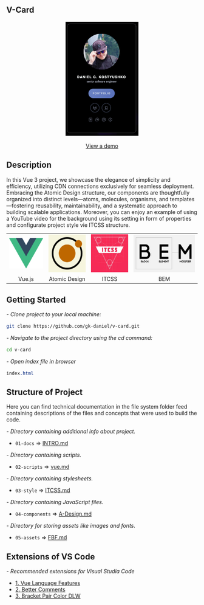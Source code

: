 ## V-Card

<p align="center">
  <img src="./05-assets/01-docs/app.png" alt="V-Card Demo" height="300" style="border: 1px solid white; display: block; margin: 0 auto;">
  <br>
  <a href="https://dn.gooko.org/vue/card/" target="_blank">View a demo</a>
</p>

## Description
In this Vue 3 project, we showcase the elegance of simplicity and efficiency, utilizing CDN connections exclusively for seamless deployment. Embracing the Atomic Design structure, our components are thoughtfully organized into distinct levels—atoms, molecules, organisms, and templates—fostering reusability, maintainability, and a systematic approach to building scalable applications. Moreover, you can enjoy an example of using a YouTube video for the background using its setting in form of properties and configurate project style vie ITCSS structure.

<table align="center">
  <tr>
    <td align="center"><img src="./05-assets/01-docs/vue-logo.png" height="80px" width="100px"></td>
    <td align="center"><img src="./05-assets/01-docs/a-design-logo.png" height="100px" width="110px"></td>
    <td align="center"><img src="./05-assets/01-docs/itcss-logo.png" height="100px" width="110px"></td>
    <td align="center"><img src="./05-assets/01-docs/bem.png"  height="100px" width="190px"></td>
  </tr>
  <tr>
    <td align="center">Vue.js</td>
    <td align="center">Atomic Design</td>
    <td align="center">ITCSS</td>
    <td align="center">BEM</td>
  </tr>
</table>

## Getting Started

*<em> - Clone project to your local machine: </em>*

```bash
git clone https://github.com/gk-daniel/v-card.git
```  

*<em> - Navigate to the project directory using the cd command: </em>*

```bash
cd v-card
```  

*<em> - Open index file in browser  </em>*

```css
index.html
```  

## Structure of Project

Here you can find technical documentation in the file system folder feed containing descriptions of the files and concepts that were used to build the code.

*<em> - Directory containing additional info about project. </em>*

- `01-docs` => [INTRO.md](./01-docs/00-Introduction.md)

*<em> - Directory containing scripts. </em>*

- `02-scripts` => [vue.md](./02-scripts/vue.md)

*<em> - Directory containing stylesheets. </em>*


- `03-style` => [ITCSS.md](./03-style/ITCSS.md)

*<em> - Directory containing JavaScript files. </em>*

- `04-components` => [A-Design.md](./04-components/A-Design.md)

*<em> - Directory for storing assets like images and fonts. </em>*

- `05-assets` => [FBF.md](./05-assets/FBF.md)

## Extensions of VS Code 

*<em>- Recommended extensions for Visual Studia Code</em>*

- [1. Vue Language Features](https://github.com/vuejs/language-tools)
- [2. Better Comments](https://github.com/aaron-bond/better-comments)
- [3. Bracket Pair Color DLW](https://github.com/EmersonGarrido/bracket-pair-dlw)
